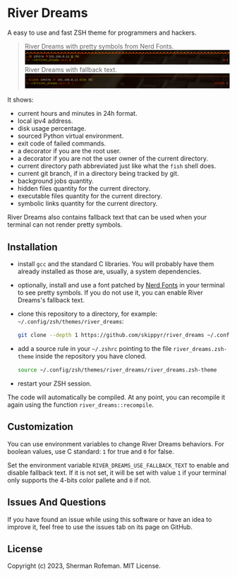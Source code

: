 # River Dreams

A easy to use and fast ZSH theme for programmers and hackers.

> River Dreams with pretty symbols from Nerd Fonts.
![](images/image_0.png)
> River Dreams with fallback text.
![](images/image_1.png)

It shows:
+ current hours and minutes in 24h format.
+ local ipv4 address.
+ disk usage percentage.
+ sourced Python virtual environment.
+ exit code of failed commands.
+ a decorator if you are the root user.
+ a decorator if you are not the user owner of the current directory.
+ current directory path abbreviated just like what the `fish` shell does.
+ current git branch, if in a directory being tracked by git.
+ background jobs quantity.
+ hidden files quantity for the current directory.
+ executable files quantity for the current directory.
+ symbolic links quantity for the current directory.

River Dreams also contains fallback text that can be used when your terminal can not render pretty symbols.


## Installation

+ install `gcc` and the standard C libraries. You will probably have them already installed as those are, usually, a system dependencies.
+ optionally, install and use a font patched by [Nerd Fonts](https://github.com/ryanoasis/nerd-fonts) in your terminal to see pretty symbols. If you do not use it, you can enable River Dreams's fallback text.
+ clone this repository to a directory, for example: `~/.config/zsh/themes/river_dreams`:

	```bash
	git clone --depth 1 https://github.com/skippyr/river_dreams ~/.config/zsh/themes/river_dreams
	```

+ add a source rule in your `~/.zshrc` pointing to the file `river_dreams.zsh-theme` inside the repository you have cloned.

	```bash
	source ~/.config/zsh/themes/river_dreams/river_dreams.zsh-theme
	```

+ restart your ZSH session.

The code will automatically be compiled. At any point, you can recompile it again using the function `river_dreams::recompile`.


## Customization

You can use environment variables to change River Dreams behaviors. For boolean values, use C standard: `1` for true and `0` for false.

Set the environment variable `RIVER_DREAMS_USE_FALLBACK_TEXT` to enable and disable fallback text. If it is not set, it will be set with value `1` if your terminal only supports the 4-bits color pallete and `0` if not.


## Issues And Questions

If you have found an issue while using this software or have an idea to improve it, feel free to use the issues tab on its page on GitHub.


## License

Copyright (c) 2023, Sherman Rofeman. MIT License.

